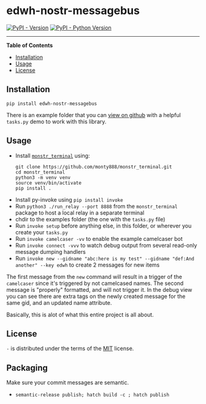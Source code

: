 # edwh-nostr-messagebus
[![PyPI - Version](https://img.shields.io/pypi/v/edwh-nostr-messagebus.svg)](https://pypi.org/project/edwh-nostr-messagebus)
[![PyPI - Python Version](https://img.shields.io/pypi/pyversions/edwh-nostr-messagebus.svg)](https://pypi.org/project/edwh-nostr-messagebus)

-----

**Table of Contents**
- [Installation](#installation)
- [Usage](#usage)
- [License](#license)

## Installation

```console
pip install edwh-nostr-messagebus 
```

There is an example folder that you can [view on github](https://github.com/educationwarehouse/edwh-nostr-messagebus/tree/main/examples) 
with a helpful `tasks.py` demo to work with this library. 

## Usage
- Install [`monstr_terminal`](https://pypi.org/project/monstr-terminal) using: 
  ```
  git clone https://github.com/monty888/monstr_terminal.git  
  cd monstr_terminal  
  python3 -m venv venv   
  source venv/bin/activate   
  pip install .
  ```
- Install py-invoke using `pip install invoke`
- Run `python3 ./run_relay --port 8888` from the `monstr_terminal` package to host a local relay in a separate terminal
- chdir to the examples folder (the one with the `tasks.py` file)
- Run `invoke setup` before anything else, in this folder, or wherever you create your `tasks.py`
- Run `invoke camelcaser -vv` to enable the example camelcaser bot 
- Run `invoke connect -vvv` to watch debug output from several read-only message dumping handlers
- Run `invoke new --gidname "abc:here is my test" --gidname "def:And another" --key edwh` to create 2 messages for new items

The first message from the `new` command will result in a trigger of the `camelcaser` since it's triggered by 
not camelcased names. The second message is "properly" formatted, and will not trigger it. In the debug view you can see
there are extra tags on the newly created message for the same gid, and an updated name attribute. 

Basically, this is alot of what this entire project is all about. 

## License

`-` is distributed under the terms of the [MIT](https://spdx.org/licenses/MIT.html) license.


## Packaging
Make sure your commit messages are semantic. 

- `semantic-release publish; hatch build -c ; hatch publish` 